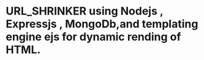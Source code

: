 # URL_SHRINKER using Nodejs , Expressjs , MongoDb,and templating engine ejs for dynamic rending of HTML.
